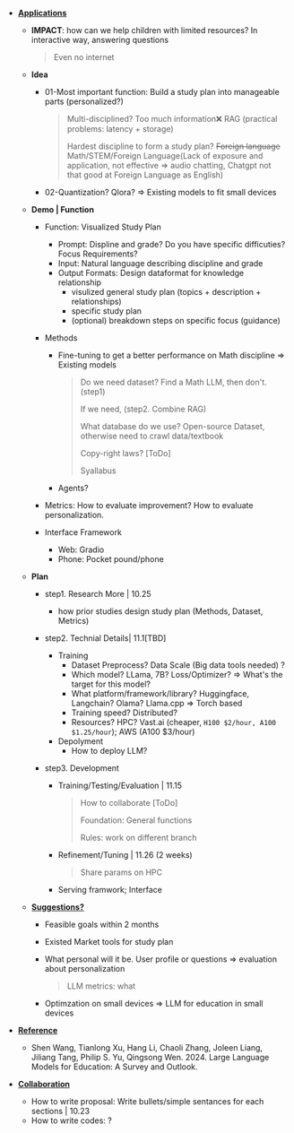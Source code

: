 * **<u>Applications</u>**

  - **IMPACT**: how can we help children with limited resources? In interactive way, answering questions

    > Even no internet

  - **Idea**

    - 01-Most important function: Build a study plan into manageable parts (personalized?)

      > Multi-disciplined? Too much information❌ RAG (practical problems: latency + storage)
      >
      > Hardest discipline to form a study plan? ~~Foreign language~~ Math/STEM/Foreign Language(Lack of exposure and application, not effective => audio chatting, Chatgpt not that good at Foreign Language as English) 

    - 02-Quantization? Qlora? => Existing models to fit small devices

  - **Demo | Function**

    - Function: Visualized Study Plan

      - Prompt: Displine and grade? Do you have specific difficuties? Focus Requirements?
      - Input: Natural language describing discipline and grade
      - Output Formats: Design dataformat for knowledge relationship
        - visulized general study plan (topics + description + relationships)
        - specific study plan 
        - (optional) breakdown steps on specific focus (guidance)

    - Methods

      * Fine-tuning to get a better performance on Math discipline => Existing models

        > Do we need dataset? Find a Math LLM, then don't. (step1)
        >
        > If we need, (step2. Combine RAG)
        >
        > What database do we use?  Open-source Dataset, otherwise need to crawl data/textbook
        >
        > Copy-right laws? [ToDo]
        >
        > Syallabus

      * Agents?

    - Metrics: How to evaluate improvement? How to evaluate personalization.

    - Interface Framework

      - Web: Gradio
      - Phone: Pocket pound/phone

  - **Plan**

    - step1. Research More | 10.25

      - how prior studies design study plan (Methods, Dataset, Metrics)

    - step2. Technial Details| 11.1[TBD]

      - Training
        - Dataset Preprocess? Data Scale (Big data tools needed) ?
        - Which model? LLama, 7B? Loss/Optimizer? => What's the target for this model?
        - What platform/framework/library? Huggingface, Langchain? Olama? Llama.cpp => Torch based
        - Training speed? Distributed?
        - Resources? HPC? Vast.ai (cheaper, `H100 $2/hour, A100 $1.25/hour`); AWS (A100 $3/hour)
      - Depolyment
        - How to deploy LLM?

    - step3. Development 

      - Training/Testing/Evaluation | 11.15

        > How to collaborate [ToDo]
        >
        > Foundation: General functions
        >
        > Rules: work on different branch

      - Refinement/Tuning | 11.26 (2 weeks)

        > Share params on HPC

      - Serving framwork; Interface

  - **<u>Suggestions?</u>**

    - Feasible goals within 2 months

    - Existed Market tools for study plan

    - What personal will it be. User profile or questions => evaluation about personalization

      > LLM metrics: what

    - Optimzation on small devices => LLM for education in small devices

* **<u>Reference</u>**

  * Shen Wang, Tianlong Xu, Hang Li, Chaoli Zhang, Joleen Liang, Jiliang Tang, Philip S. Yu, Qingsong Wen. 2024. Large Language Models for Education: A Survey and Outlook.

* **<u>Collaboration</u>**

  * How to write proposal: Write bullets/simple sentances for each sections | 10.23
  * How to write codes: ?